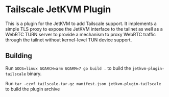 # Tailscale JetKVM Plugin
This is a plugin for the JetKVM to add Tailscale support. It implements a simple TLS proxy to expose the JetKVM interface to the tailnet as well as a WebRTC TURN server to provide a mechanism to proxy WebRTC traffic through the tailnet without kernel-level TUN device support.

## Building
Run `GOOS=linux GOARCH=arm GOARM=7 go build .` to build the `jetkvm-plugin-tailscale` binary.

Run `tar -czvf tailscale.tar.gz manifest.json jetkvm-plugin-tailscale` to build the plugin archive